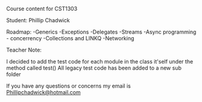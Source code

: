 Course content for CST1303

Student: Phillip Chadwick

Roadmap:
    -Generics
    -Exceptions
    -Delegates
    -Streams
    -Async programming - concerrency
    -Collections and LINKQ
    -Networking

Teacher Note:

I decided to add the test code for each module in the class it'self under the method called test()
All legacy test code has been added to a new sub folder

If you have any questions or concerns my email is Phillipchadwick@hotmail.com
